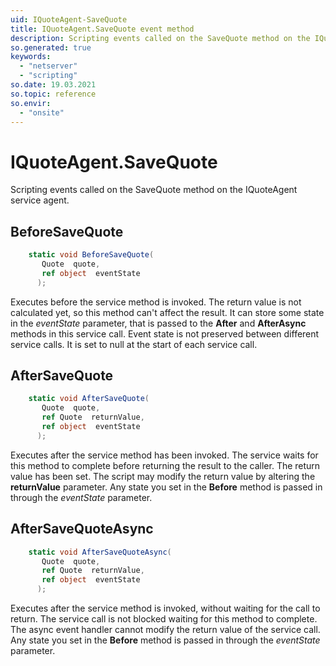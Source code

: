 ```yaml
---
uid: IQuoteAgent-SaveQuote
title: IQuoteAgent.SaveQuote event method
description: Scripting events called on the SaveQuote method on the IQuoteAgent service agent.
so.generated: true
keywords:
  - "netserver"
  - "scripting"
so.date: 19.03.2021
so.topic: reference
so.envir:
  - "onsite"
---
```

# IQuoteAgent.SaveQuote

Scripting events called on the <see cref='M:SuperOffice.CRM.Services.IQuoteAgent.SaveQuote'>SaveQuote</see> method on the <see cref='IQuoteAgent'>IQuoteAgent</see>  service agent.

## BeforeSaveQuote
```cs
    static void BeforeSaveQuote(
       Quote  quote,
       ref object  eventState
      );
```
Executes before the service method is invoked.
The return value is not calculated yet, so this method can't affect the result.
It can store some state in the *eventState* parameter, that is passed to the **After** and **AfterAsync** methods in this service call.
Event state is not preserved between different service calls. It is set to null at the start of each service call.
## AfterSaveQuote
```cs
    static void AfterSaveQuote(
       Quote  quote,
       ref Quote  returnValue,
       ref object  eventState
      );
```
Executes after the service method has been invoked. The service waits for this method to complete before returning the result to the caller.
The return value has been set. The script may modify the return value by altering the **returnValue** parameter.
Any state you set in the **Before** method is passed in through the *eventState* parameter.
## AfterSaveQuoteAsync
```cs
    static void AfterSaveQuoteAsync(
       Quote  quote,
       ref Quote  returnValue,
       ref object  eventState
      );
```
Executes after the service method is invoked, without waiting for the call to return.
The service call is not blocked waiting for this method to complete.
The async event handler cannot modify the return value of the service call.
Any state you set in the **Before** method is passed in through the *eventState* parameter.

